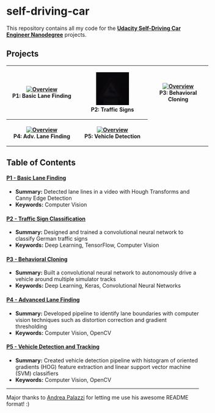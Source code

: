 # self-driving-car

This repository contains all my code for the 
**[Udacity Self-Driving Car Engineer Nanodegree](https://www.udacity.com/course/self-driving-car-engineer-nanodegree--nd013)** projects.

## Projects

<table style="width:105%">
  <tr>
    <th width="33%" height="33%">
      <p align="center">
           <a href="P1_basic_lane_finding"><img src="P1_basic_lane_finding/test_videos_output/solid_yellow_left.gif" alt="Overview" width="100%" height="100%"></a>
           <br>P1: Basic Lane Finding
      </p>
    </th>
    <th width="35%" height="35%">
    	<p align="center">
          <a href="P2_traffic_sign_classifier"><img src="P2_traffic_sign_classifier/writeup/signs.gif" alt="Overview" width="50%" height="50%"></a>
           <br>P2: Traffic Signs
      </p>
    </th>
    <th width="35%" height="35%">
    	<p align="center">
          <a href="P3_behavioral_cloning"><img src="P3_behavioral_cloning/writeup/run1_full_screen.gif" alt="Overview" width="100%" height="100%"></a>
          <br>P3: Behavioral Cloning
       </p>
    </th>
  </tr>
  <tr>
  	<th width="35%" height="35%">
  		<p align="center">
          <a href="P4_advanced_lane_finding"><img src="P4_advanced_lane_finding/output/project_output.gif"                         alt="Overview" width="100%" height="100%"></a>
          <br>P4: Adv. Lane Finding
       </p>
    </th>
    <th width="35%" height="35%">
    	<p align="center">
          <a href="P5_vehicle_detection"><img src="P5_vehicle_detection/output/project_video_out.gif"                         alt="Overview" width="100%" height="100%"></a>
          <br>P5: Vehicle Detection
        </p>
    </th>
  </tr>
</table>

## Table of Contents

#### [P1 - Basic Lane Finding](P1_basic_lane_finding)
 - **Summary:** Detected lane lines in a video with Hough Transforms and Canny Edge Detection
 - **Keywords:** Computer Vision
 
#### [P2 - Traffic Sign Classification](P2_traffic_sign_classifier)
 - **Summary:** Designed and trained a convolutional neural network to classify German traffic signs 
- **Keywords:** Deep Learning, TensorFlow, Computer Vision
 
#### [P3 - Behavioral Cloning](P3_behavioral_cloning)
 - **Summary:** Built a convolutional neural network to autonomously drive a vehicle around multiple simulator tracks 
- **Keywords:** Deep Learning, Keras, Convolutional Neural Networks

#### [P4 - Advanced Lane Finding](P4_advanced_lane_finding)
 - **Summary:** Developed pipeline to identify lane boundaries with computer vision techniques such as distortion correction and gradient thresholding
 - **Keywords:** Computer Vision, OpenCV
 
#### [P5 - Vehicle Detection and Tracking](P5_vehicle_detection)
 - **Summary:** Created vehicle detection pipeline with histogram of oriented gradients (HOG) feature extraction and linear support vector machine (SVM) classifiers
 - **Keywords:** Computer Vision, OpenCV

---
Major thanks to [Andrea Palazzi](https://github.com/ndrplz) for letting me use his awesome README format! :)